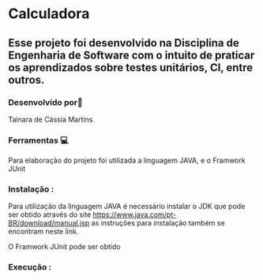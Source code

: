 # Calculadora 

## Esse projeto foi desenvolvido na Disciplina de Engenharia de Software com o intuito de praticar os aprendizados sobre testes unitários, CI, entre outros. 

### Desenvolvido por:woman:

Tainara de Cássia Martins

### Ferramentas 💻
Para elaboração  do projeto foi utilizada a linguagem JAVA,  e o Framwork JUnit


### Instalação :
Para utilização da linguagem JAVA é necessário instalar o JDK que pode ser obtido através do site https://www.java.com/pt-BR/download/manual.jsp as instruções para instalação também se encontram neste link. 

O Framwork JUnit pode ser obtido 

### Execução :

